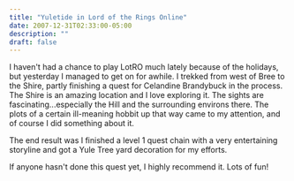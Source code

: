 ```yaml
---
title: "Yuletide in Lord of the Rings Online"
date: 2007-12-31T02:33:00-05:00
description: ""
draft: false
---
```

I haven't had a chance to play LotRO much lately because of the
holidays, but yesterday I managed to get on for awhile. I trekked from
west of Bree to the Shire, partly finishing a quest for Celandine
Brandybuck in the process. The Shire is an amazing location and I love
exploring it. The sights are fascinating...especially the Hill and the
surrounding environs there. The plots of a certain ill-meaning hobbit up
that way came to my attention, and of course I did something about it.

The end result was I finished a level 1 quest chain with a very
entertaining storyline and got a Yule Tree yard decoration for my
efforts.

If anyone hasn't done this quest yet, I highly recommend it. Lots of
fun!